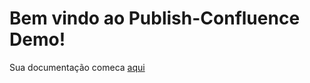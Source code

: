 Bem vindo ao Publish-Confluence Demo!
=========================================

Sua documentação comeca [aqui](docs/README.md)